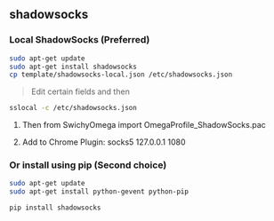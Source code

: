 ## shadowsocks
### Local ShadowSocks (Preferred)
```bash
sudo apt-get update
sudo apt-get install shadowsocks
cp template/shadowsocks-local.json /etc/shadowsocks.json
```

> Edit certain fields and then

```bash
sslocal -c /etc/shadowsocks.json
```

1. Then from SwichyOmega import
OmegaProfile_ShadowSocks.pac

2. Add to Chrome Plugin: socks5 127.0.0.1 1080

### Or install using pip (Second choice)
```bash
sudo apt-get update
sudo apt-get install python-gevent python-pip

pip install shadowsocks
```